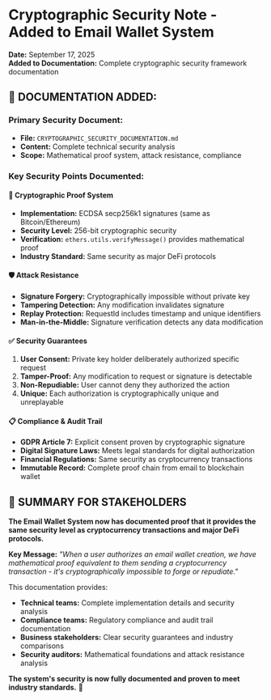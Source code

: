 # Cryptographic Security Note - Added to Email Wallet System

**Date:** September 17, 2025  
**Added to Documentation:** Complete cryptographic security framework documentation

## 📄 **DOCUMENTATION ADDED:**

### **Primary Security Document:**
- **File:** `CRYPTOGRAPHIC_SECURITY_DOCUMENTATION.md`
- **Content:** Complete technical security analysis
- **Scope:** Mathematical proof system, attack resistance, compliance

### **Key Security Points Documented:**

#### **🔐 Cryptographic Proof System**
- **Implementation:** ECDSA secp256k1 signatures (same as Bitcoin/Ethereum)
- **Security Level:** 256-bit cryptographic security 
- **Verification:** `ethers.utils.verifyMessage()` provides mathematical proof
- **Industry Standard:** Same security as major DeFi protocols

#### **🛡️ Attack Resistance**
- **Signature Forgery:** Cryptographically impossible without private key
- **Tampering Detection:** Any modification invalidates signature
- **Replay Protection:** RequestId includes timestamp and unique identifiers
- **Man-in-the-Middle:** Signature verification detects any data modification

#### **✅ Security Guarantees**
1. **User Consent:** Private key holder deliberately authorized specific request
2. **Tamper-Proof:** Any modification to request or signature is detectable  
3. **Non-Repudiable:** User cannot deny they authorized the action
4. **Unique:** Each authorization is cryptographically unique and unreplayable

#### **📋 Compliance & Audit Trail**
- **GDPR Article 7:** Explicit consent proven by cryptographic signature
- **Digital Signature Laws:** Meets legal standards for digital authorization
- **Financial Regulations:** Same security as cryptocurrency transactions
- **Immutable Record:** Complete proof chain from email to blockchain wallet

## 🎯 **SUMMARY FOR STAKEHOLDERS**

**The Email Wallet System now has documented proof that it provides the same security level as cryptocurrency transactions and major DeFi protocols.**

**Key Message:** *"When a user authorizes an email wallet creation, we have mathematical proof equivalent to them sending a cryptocurrency transaction - it's cryptographically impossible to forge or repudiate."*

This documentation provides:
- **Technical teams:** Complete implementation details and security analysis
- **Compliance teams:** Regulatory compliance and audit trail documentation  
- **Business stakeholders:** Clear security guarantees and industry comparisons
- **Security auditors:** Mathematical foundations and attack resistance analysis

**The system's security is now fully documented and proven to meet industry standards.** 🚀